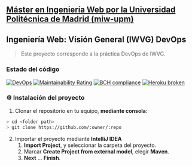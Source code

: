 ## [Máster en Ingeniería Web por la Universidad Politécnica de Madrid (miw-upm)](http://miw.etsisi.upm.es)
## Ingeniería Web: Visión General (IWVG) DevOps
> Este proyecto corresponde a la práctica DevOps de IWVG. 

### Estado del código
[![DevOps](https://github.com/ybrooks08/bug-iwvg-devops-brooks-yosbel/actions/workflows/test-sonar.yml/badge.svg)](https://github.com/ybrooks08/bug-iwvg-devops-brooks-yosbel/actions/workflows/test-sonar.yml)
[![Maintainability Rating](https://sonarcloud.io/api/project_badges/measure?project=ybrooks08_iwvg-devops-brooks-yosbel&metric=sqale_rating)](https://sonarcloud.io/dashboard?id=ybrooks08_iwvg-devops-brooks-yosbel)
[![BCH compliance](https://bettercodehub.com/edge/badge/miw-upm/iwvg-devops?branch=develop)](https://bettercodehub.com/results/miw-upm/iwvg-devops)
[![Heroku broken](https://iwvg-devops.herokuapp.com/system/version-badge)](https://iwvg-devops.herokuapp.com/swagger-ui.html)


### :gear: Instalación del proyecto
1. Clonar el repositorio en tu equipo, **mediante consola**:
```sh
> cd <folder path>
> git clone https://github.com/:owner/:repo
```
2. Importar el proyecto mediante **IntelliJ IDEA**
   1. **Import Project**, y seleccionar la carpeta del proyecto.
   1. Marcar **Create Project from external model**, elegir **Maven**.
   1. **Next** … **Finish**.
